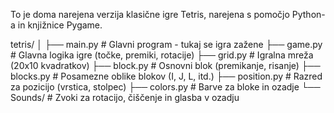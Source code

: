 
To je doma narejena verzija klasične igre Tetris, narejena s pomočjo Python-a in knjižnice Pygame.

tetris/
│
├── main.py         # Glavni program - tukaj se igra zažene
├── game.py         # Glavna logika igre (točke, premiki, rotacije)
├── grid.py         # Igralna mreža (20x10 kvadratkov)
├── block.py        # Osnovni blok (premikanje, risanje)
├── blocks.py       # Posamezne oblike blokov (I, J, L, itd.)
├── position.py     # Razred za pozicijo (vrstica, stolpec)
├── colors.py       # Barve za bloke in ozadje
└── Sounds/         # Zvoki za rotacijo, čiščenje in glasba v ozadju
